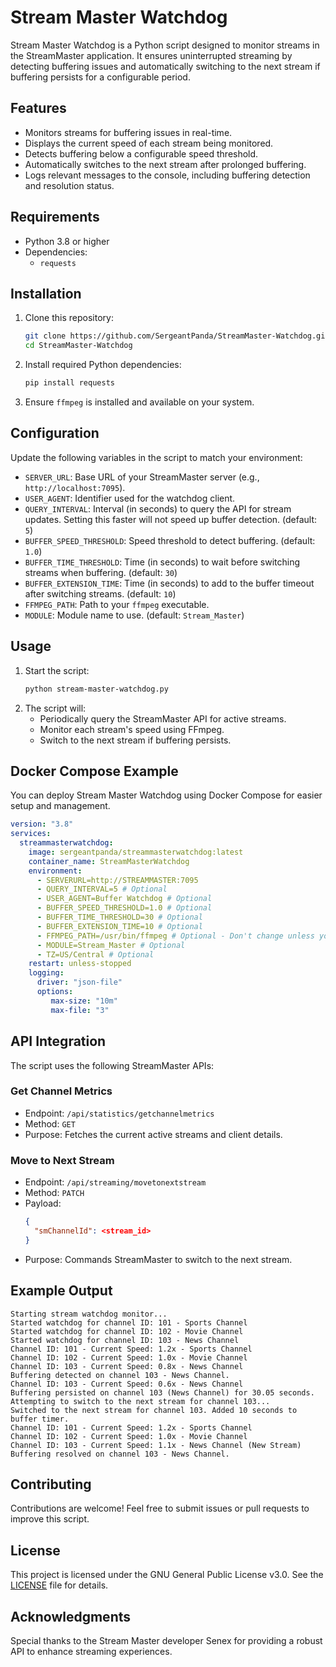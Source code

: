 # Stream Master Watchdog

Stream Master Watchdog is a Python script designed to monitor streams in the StreamMaster application. It ensures uninterrupted streaming by detecting buffering issues and automatically switching to the next stream if buffering persists for a configurable period.

## Features
- Monitors streams for buffering issues in real-time.
- Displays the current speed of each stream being monitored.
- Detects buffering below a configurable speed threshold.
- Automatically switches to the next stream after prolonged buffering.
- Logs relevant messages to the console, including buffering detection and resolution status.

## Requirements
- Python 3.8 or higher
- Dependencies:
  - `requests`

## Installation
1. Clone this repository:
   ```bash
   git clone https://github.com/SergeantPanda/StreamMaster-Watchdog.git
   cd StreamMaster-Watchdog
   ```
2. Install required Python dependencies:
   ```bash
   pip install requests
   ```
3. Ensure `ffmpeg` is installed and available on your system.

## Configuration
Update the following variables in the script to match your environment:

- `SERVER_URL`: Base URL of your StreamMaster server (e.g., `http://localhost:7095`).
- `USER_AGENT`: Identifier used for the watchdog client.
- `QUERY_INTERVAL`: Interval (in seconds) to query the API for stream updates. Setting this faster will not speed up buffer detection. (default: `5`)
- `BUFFER_SPEED_THRESHOLD`: Speed threshold to detect buffering. (default: `1.0`) 
- `BUFFER_TIME_THRESHOLD`: Time (in seconds) to wait before switching streams when buffering. (default: `30`)
- `BUFFER_EXTENSION_TIME`: Time (in seconds) to add to the buffer timeout after switching streams. (default: `10`)
- `FFMPEG_PATH`: Path to your `ffmpeg` executable.
- `MODULE`: Module name to use. (default: `Stream_Master`)

## Usage
1. Start the script:
   ```bash
   python stream-master-watchdog.py
   ```
2. The script will:
   - Periodically query the StreamMaster API for active streams.
   - Monitor each stream's speed using FFmpeg.
   - Switch to the next stream if buffering persists.

## Docker Compose Example
You can deploy Stream Master Watchdog using Docker Compose for easier setup and management.
```yaml
version: "3.8"
services:
  streammasterwatchdog:
    image: sergeantpanda/streammasterwatchdog:latest
    container_name: StreamMasterWatchdog
    environment:
      - SERVERURL=http://STREAMMASTER:7095
      - QUERY_INTERVAL=5 # Optional
      - USER_AGENT=Buffer Watchdog # Optional
      - BUFFER_SPEED_THRESHOLD=1.0 # Optional
      - BUFFER_TIME_THRESHOLD=30 # Optional
      - BUFFER_EXTENSION_TIME=10 # Optional
      - FFMPEG_PATH=/usr/bin/ffmpeg # Optional - Don't change unless you know what you're doing
      - MODULE=Stream_Master # Optional
      - TZ=US/Central # Optional
    restart: unless-stopped
    logging:
      driver: "json-file"
      options:
         max-size: "10m"
         max-file: "3"
```

## API Integration
The script uses the following StreamMaster APIs:

### Get Channel Metrics
- Endpoint: `/api/statistics/getchannelmetrics`
- Method: `GET`
- Purpose: Fetches the current active streams and client details.

### Move to Next Stream
- Endpoint: `/api/streaming/movetonextstream`
- Method: `PATCH`
- Payload:
  ```json
  {
    "smChannelId": <stream_id>
  }
  ```
- Purpose: Commands StreamMaster to switch to the next stream.

## Example Output
```
Starting stream watchdog monitor...
Started watchdog for channel ID: 101 - Sports Channel
Started watchdog for channel ID: 102 - Movie Channel
Started watchdog for channel ID: 103 - News Channel
Channel ID: 101 - Current Speed: 1.2x - Sports Channel
Channel ID: 102 - Current Speed: 1.0x - Movie Channel
Channel ID: 103 - Current Speed: 0.8x - News Channel
Buffering detected on channel 103 - News Channel.
Channel ID: 103 - Current Speed: 0.6x - News Channel
Buffering persisted on channel 103 (News Channel) for 30.05 seconds.
Attempting to switch to the next stream for channel 103...
Switched to the next stream for channel 103. Added 10 seconds to buffer timer.
Channel ID: 101 - Current Speed: 1.2x - Sports Channel
Channel ID: 102 - Current Speed: 1.0x - Movie Channel
Channel ID: 103 - Current Speed: 1.1x - News Channel (New Stream)
Buffering resolved on channel 103 - News Channel.
```

## Contributing
Contributions are welcome! Feel free to submit issues or pull requests to improve this script.

## License
This project is licensed under the GNU General Public License v3.0. See the [LICENSE](./LICENSE) file for details.

## Acknowledgments
Special thanks to the Stream Master developer Senex for providing a robust API to enhance streaming experiences.
